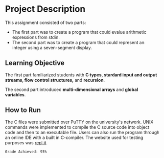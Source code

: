 # Project Description
This assignment consisted of two parts:
* The first part was to create a program that could evalue arithmetic expressions from stdin.
* The second part was to create a program that could represent an integer using a seven-segment display.

## Learning Objective
The first part familiarized students with **C types, stardard input and output streams, flow control structures,** and **recursion**.

The second part introduced **multi-dimensional arrays** and **global variables**.

## How to Run
The C files were submitted over PuTTY on the university's network. UNIX commands were implemented to compile the C source code into object code and then to an executable file. Users can also run the program through an online IDE with a built in C-compiler. The website used for testing purposes was [repl.it](repl.it/~).

```
Grade Achieved: 95%
```
